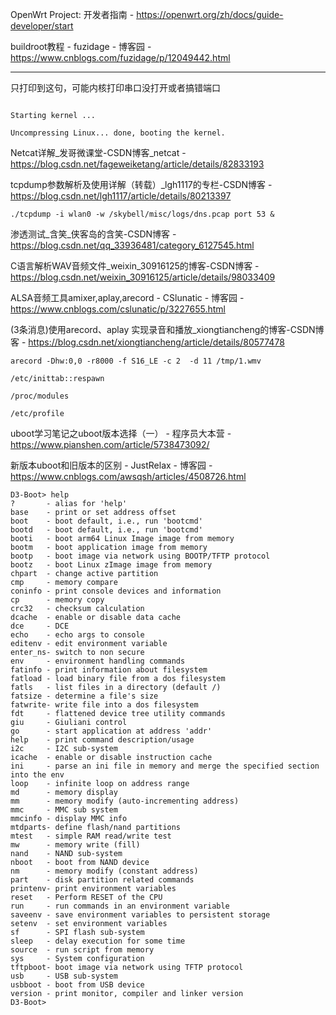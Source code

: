 

OpenWrt Project: 开发者指南 - https://openwrt.org/zh/docs/guide-developer/start

buildroot教程 - fuzidage - 博客园 - https://www.cnblogs.com/fuzidage/p/12049442.html

---

只打印到这句，可能内核打印串口没打开或者搞错端口

```

Starting kernel ...

Uncompressing Linux... done, booting the kernel.
```

Netcat详解_发哥微课堂-CSDN博客_netcat - https://blog.csdn.net/fageweiketang/article/details/82833193

 tcpdump参数解析及使用详解（转载）_lgh1117的专栏-CSDN博客 - https://blog.csdn.net/lgh1117/article/details/80213397

```
./tcpdump -i wlan0 -w /skybell/misc/logs/dns.pcap port 53 &
```

渗透测试_含笑_侠客岛的含笑-CSDN博客 - https://blog.csdn.net/qq_33936481/category_6127545.html

C语言解析WAV音频文件_weixin_30916125的博客-CSDN博客 - https://blog.csdn.net/weixin_30916125/article/details/98033409

ALSA音频工具amixer,aplay,arecord - CSlunatic - 博客园 - https://www.cnblogs.com/cslunatic/p/3227655.html

(3条消息)使用arecord、aplay 实现录音和播放_xiongtiancheng的博客-CSDN博客 - https://blog.csdn.net/xiongtiancheng/article/details/80577478

```
arecord -Dhw:0,0 -r8000 -f S16_LE -c 2  -d 11 /tmp/1.wmv
```



```
/etc/inittab::respawn
```

```
/proc/modules
```

```
/etc/profile
```



uboot学习笔记之uboot版本选择（一） - 程序员大本营 - https://www.pianshen.com/article/5738473092/

新版本uboot和旧版本的区别 - JustRelax - 博客园 - https://www.cnblogs.com/awsqsh/articles/4508726.html



```
D3-Boot> help
?       - alias for 'help'
base    - print or set address offset
boot    - boot default, i.e., run 'bootcmd'
bootd   - boot default, i.e., run 'bootcmd'
booti   - boot arm64 Linux Image image from memory
bootm   - boot application image from memory
bootp   - boot image via network using BOOTP/TFTP protocol
bootz   - boot Linux zImage image from memory
chpart  - change active partition
cmp     - memory compare
coninfo - print console devices and information
cp      - memory copy
crc32   - checksum calculation
dcache  - enable or disable data cache
dce     - DCE
echo    - echo args to console
editenv - edit environment variable
enter_ns- switch to non secure
env     - environment handling commands
fatinfo - print information about filesystem
fatload - load binary file from a dos filesystem
fatls   - list files in a directory (default /)
fatsize - determine a file's size
fatwrite- write file into a dos filesystem
fdt     - flattened device tree utility commands
giu     - Giuliani control
go      - start application at address 'addr'
help    - print command description/usage
i2c     - I2C sub-system
icache  - enable or disable instruction cache
ini     - parse an ini file in memory and merge the specified section into the env
loop    - infinite loop on address range
md      - memory display
mm      - memory modify (auto-incrementing address)
mmc     - MMC sub system
mmcinfo - display MMC info
mtdparts- define flash/nand partitions
mtest   - simple RAM read/write test
mw      - memory write (fill)
nand    - NAND sub-system
nboot   - boot from NAND device
nm      - memory modify (constant address)
part    - disk partition related commands
printenv- print environment variables
reset   - Perform RESET of the CPU
run     - run commands in an environment variable
saveenv - save environment variables to persistent storage
setenv  - set environment variables
sf      - SPI flash sub-system
sleep   - delay execution for some time
source  - run script from memory
sys     - System configuration 
tftpboot- boot image via network using TFTP protocol
usb     - USB sub-system
usbboot - boot from USB device
version - print monitor, compiler and linker version
D3-Boot> 
```

